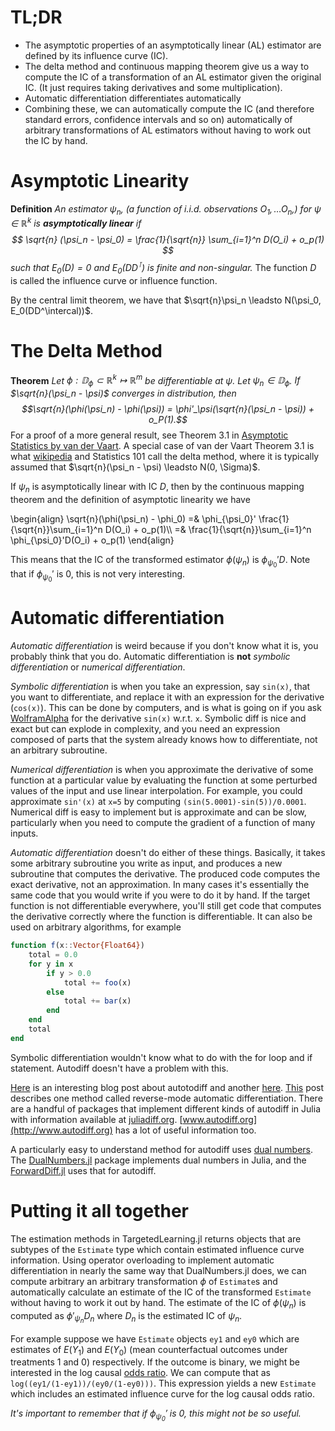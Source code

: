 <script type="text/javascript"
  src="https://cdn.mathjax.org/mathjax/latest/MathJax.js?config=TeX-AMS-MML_HTMLorMML">
  MathJax.Hub.Config({
    tex2jax: {inlineMath: [['$','$'], ['\\(','\\)']]},
              processEnvironments: true
             }
  );
</script>

# TL;DR

* The asymptotic properties of an asymptotically linear (AL) estimator are defined by its influence curve (IC).
* The delta method and continuous mapping theorem give us a way to compute the IC of a transformation of an AL estimator given the original IC. (It just requires taking derivatives and some multiplication).
* Automatic differentiation differentiates automatically
* Combining these, we can automatically compute the IC (and therefore standard errors, confidence intervals and so on) automatically of arbitrary transformations of AL estimators without having to work out the IC by hand.

# Asymptotic Linearity

__Definition__ *An estimator $\psi_n$, (a function of i.i.d. observations $O_1, \ldots O_n$,) for $\psi \in \mathbb{R}^k$ is **asymptotically linear** if
$$
\sqrt{n} (\psi_n - \psi_0) = \frac{1}{\sqrt{n}} \sum_{i=1}^n D(O_i) + o_p(1)
$$
such that $E_0(D)=0$ and $E_0(DD^\intercal)$ is finite and non-singular.* The function $D$ is called the influence curve or influence function. 

By the central limit theorem, we have that $\sqrt{n}\psi_n \leadsto N(\psi_0, E_0(DD^\intercal))$.

# The Delta Method

__Theorem__ *Let $\phi: \mathbb{D}_\phi \subset \mathbb{R}^k \mapsto \mathbb{R}^m$ be differentiable at $\psi$.* 
*Let $\psi_n \in \mathbb{D}_\phi$.*
*If $\sqrt{n}(\psi_n - \psi)$ converges in distribution, then $$\sqrt{n}(\phi(\psi_n) - \phi(\psi)) = \phi'_\psi(\sqrt{n}(\psi_n - \psi)) + o_P(1).$$*
For a proof of a more general result, see Theorem 3.1 in [Asymptotic Statistics by van der Vaart](http://www.cambridge.org/rs/academic/subjects/statistics-probability/statistical-theory-and-methods/asymptotic-statistics?format=PB). A special case of van der Vaart Theorem 3.1 is what [wikipedia](https://en.wikipedia.org/wiki/Delta_method) and Statistics 101 call the delta method, where it is typically assumed that $\sqrt{n}(\psi_n - \psi) \leadsto N(0, \Sigma)$. 

If $\psi_n$ is asymptotically linear with IC $D$, then by the continuous mapping theorem and the definition of asymptotic linearity we have 

\begin{align}
\sqrt{n}(\phi(\psi_n) - \phi_0) =& \phi_{\psi_0}' \frac{1}{\sqrt{n}}\sum_{i=1}^n D(O_i) + o_p(1)\\\\
=&  \frac{1}{\sqrt{n}}\sum_{i=1}^n \phi_{\psi_0}'D(O_i) + o_p(1)
\end{align}

This means that the IC of the transformed estimator $\phi(\psi_n)$ is $\phi_{\psi_0}'D$. Note that if $\phi_{\psi_0}'$ is $0$, this is not very interesting.


# Automatic differentiation

*Automatic differentiation* is weird because if you don't know what it is, you probably think that you do. Automatic differentiation is **not** *symbolic differentiation* or *numerical differentiation*.

*Symbolic differentiation* is when you take an expression, say `sin(x)`, that you want to differentiate, and replace it with an expression for the derivative (`cos(x)`). This can be done by computers, and is what is going on if you ask [WolframAlpha](http://www.wolframalpha.com/input/?i=d+sin%28x%29%2Fdx) for the derivative `sin(x)` w.r.t. `x`.  Symbolic diff is nice and exact but can explode in complexity, and you need an expression composed of parts that the system already knows how to differentiate, not an arbitrary subroutine.

*Numerical differentiation* is when you approximate the derivative of some function at a particular value by evaluating the function at some perturbed values of the input and use linear interpolation. For example, you could approximate `sin'(x)` at `x=5` by computing `(sin(5.0001)-sin(5))/0.0001`.
Numerical diff is easy to implement but is approximate and can be slow, particularly when you need to compute the gradient of a function of many inputs.

*Automatic differentiation* doesn't do either of these things. Basically, it takes some arbitrary subroutine you write as input, and produces a new subroutine that computes the derivative. The produced code computes the exact derivative, not an approximation. In many cases it's essentially the same code that you would write if you were to do it by hand. If the target function is not differentiable everywhere, you'll still get code that computes the derivative correctly where the function is differentiable. It can also be used on arbitrary algorithms, for example

```julia
function f(x::Vector{Float64})
    total = 0.0
    for y in x
        if y > 0.0
            total += foo(x)
        else
            total += bar(x)
        end
    end
    total
end
```
Symbolic differentiation wouldn't know what to do with the for loop and if statement. Autodiff doesn't have a problem with this. 

[Here](https://justindomke.wordpress.com/2009/02/17/automatic-differentiation-the-most-criminally-underused-tool-in-the-potential-machine-learning-toolbox/) is an interesting blog post about autotodiff and another [here](https://justindomke.wordpress.com/2009/11/30/automatic-differentiation-without-compromises/). [This](https://justindomke.wordpress.com/2009/03/24/a-simple-explanation-of-reverse-mode-automatic-differentiation/) post describes one method called reverse-mode automatic differentiation. There are a handful of packages that implement different kinds of autodiff in Julia with information available at [juliadiff.org](http://juliadiff.org).  [www.autodiff.org](http://www.autodiff.org) has a lot of useful information too.

A particularly easy to understand method for autodiff uses [dual numbers](https://en.wikipedia.org/wiki/Dual_number#Differentiation). The [DualNumbers.jl](https://github.com/JuliaDiff/DualNumbers.jl) package implements dual numbers in Julia, and the [ForwardDiff.jl](https://github.com/JuliaDiff/ForwardDiff.jl) uses that for autodiff.

# Putting it all together

The estimation methods in TargetedLearning.jl returns objects that are subtypes of the `Estimate` type which contain estimated influence curve information. Using operator overloading to implement automatic differentiation in nearly the same way that DualNumbers.jl does, we can compute arbitrary an arbitrary transformation $\phi$ of `Estimate`s and automatically calculate an estimate of the IC of the transformed `Estimate` without having to work it out by hand.  The estimate of the IC of $\phi(\psi_n)$ is computed as $\phi'_{\psi_n} D_n$ where $D_n$ is the estimated IC of $\psi_n$.

For example suppose we have `Estimate` objects `ey1` and `ey0` which are estimates of $E(Y_1)$ and $E(Y_0)$ (mean counterfactual outcomes under treatments 1 and 0) respectively. If the outcome is binary, we might be interested in the log causal [odds ratio](https://en.wikipedia.org/wiki/Odds_ratio). We can compute that as `log((ey1/(1-ey1))/(ey0/(1-ey0)))`. This expression yields a new `Estimate` which includes an estimated influence curve for the log causal odds ratio. 

*It's important to remember that if $\phi_{\psi_0}'$ is $0$, this might not be so useful.*
